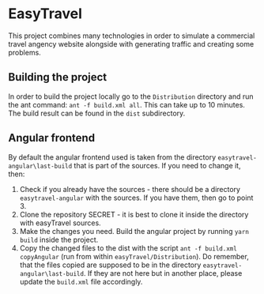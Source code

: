 # EasyTravel

This project combines many technologies in order to simulate a commercial travel angency website alongside with generating traffic and creating some problems.

## Building the project

In order to build the project locally go to the `Distribution` directory and run the ant command: `ant -f build.xml all`. This can take up to 10 minutes. The build result can be found in the `dist` subdirectory.

## Angular frontend

By default the angular frontend used is taken from the directory `easytravel-angular\last-build` that is part of the sources. If you need to change it, then:

1. Check if you already have the sources - there should be a directory `easytravel-angular` with the sources. If you have them, then go to point 3.
2. Clone the repository SECRET - it is best to clone it inside the directory with easyTravel sources.
3. Make the changes you need. Build the angular project by running `yarn build` inside the project.
4. Copy the changed files to the dist with the script `ant -f build.xml copyAngular` (run from within `easyTravel/Distribution`). Do remember, that the files copied are supposed to be in the directory `easytravel-angular\last-build`. If they are not here but in another place, please update the `build.xml` file accordingly.

